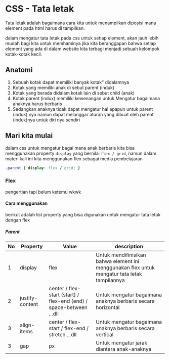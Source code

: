 # CSS - Tata letak

Tata letak adalah bagaimana cara kita untuk menampilkan diposisi mana element pada html harus di tampilkan.

dalam mengatur tata letak pada css untuk setiap element, akan jauh lebih mudah bagi kita untuk memhaminya jika kita beranggapan bahwa setiap
element yang ada di dalam website kita terbagi menjadi sebuah kelompok kotak-kotak kecil.


## Anatomi

1. Sebuah kotak dapat memiliki banyak kotak" didalamnya
2. Kotak yang memiliki anak di sebut parent (induk)
3. Kotak yang berada didalam kotak lain di sebut child (anak)
4. Kotak parent (indux) memiliki kewenangan untuk Mengatur bagaimana anaknya harus berbaris
5. Sedangkan anaknya tidak dapat mengatur hal apapun untuk parent (induk) nya namun dapat melanggar aturan yang dibuat oleh parent (induk)nya untuk diri nya sendiri

## Mari kita mulai

dalam css untuk mengatur bagai mana anak berbaris kita bisa menggunakan property `display` yang bernilai `flex / grid`, namun dalam materi kali ini kita menggunakan flex sebagai media pembelajaran

```css 
.parent { display: flex / grid; }  
```

### Flex

pengertian tapi belum ketemu wkwk

#### Cara menggunakan

berikut adalah list property yang bisa digunakan untuk mengatur tata letak dengan flex

##### Parent

| No  | Property        | Value                                                               | description                                                                                   |
| --- | --------------- | ------------------------------------------------------------------- | --------------------------------------------------------------------------------------------- |
| 1   | display         | flex                                                                | Untuk mendifinisikan bahwa element ini menggunakan flex untuk mengatur tata letak tampilannya |
| 2   | justify-content | center / flex-start (start) / flex-end (end) / space-between ...dll | Untuk mengatur bagaimana anaknya berbaris secara horizontal                                   |
| 3   | align-items     | center / flex-start / flex-end / stretch ...dll                     | Untuk mengatur bagaimana anaknya berbaris secara vertical                                     |
| 3   | gap             | px                                                                  | Untuk mengatur jarak diantara anak-anaknya                                                    |


